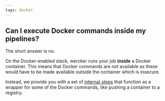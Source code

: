 ```yaml
---
tags: docker
---
```


## Can I execute Docker commands inside my pipelines?

The short answer is no.

On the Docker-enabled stack, wercker runs your job **inside** a Docker container.
This means that Docker commands are *not* available as these would have to be made available outside the container which is insecure.

Instead, we provide you with a set of [internal steps](/docs/steps/internal-steps.html) that function as a wrapper for some of the Docker commands, like pushing a container to a registry.
